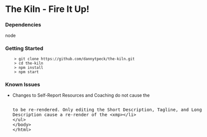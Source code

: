 # The Kiln - Fire It Up!

### Dependencies
node

### Getting Started
```
    > git clone https://github.com/dannytpeck/the-kiln.git
    > cd the-kiln
    > npm install
    > npm start
```

### Known Issues
- Changes to Self-Report Resources and Coaching do not cause the <xmp> to be re-rendered. Only editing the Short Description, Tagline, and Long Description cause a re-render of the <xmp>
